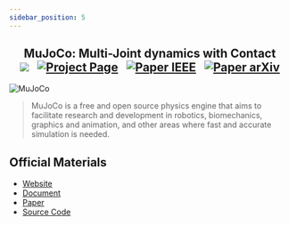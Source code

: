 ```yaml
---
sidebar_position: 5
---
```


<h2 align="center">
  <b>MuJoCo: Multi-Joint dynamics with Contact</b>

<div align="center">
    <a href="https://mujoco.org/" target="_blank"><img src="https://img.shields.io/badge/Website-MuJoCo-red"></img></a>
    &nbsp;
    <a href="https://mujoco.readthedocs.io/en/stable/overview.html" target="_blank"><img src="https://img.shields.io/badge/Doc-MuJoCo-blue" alt="Project Page"></img></a>
    &nbsp;
    <a href="https://ieeexplore.ieee.org/document/6386109" target="_blank"><img src="https://img.shields.io/badge/Paper-IEEE-green" alt="Paper IEEE"></img></a>
    &nbsp;
    <a href="https://github.com/google-deepmind/mujoco" target="_blank"><img src="https://img.shields.io/badge/Source-Code-purple" alt="Paper arXiv"></img></a>
</div>
</h2>

![MuJoCo](/img/simulators/MuJoCo.jpg)
> MuJoCo is a free and open source physics engine that aims to facilitate research and development in robotics, biomechanics, graphics and animation, and other areas where fast and accurate simulation is needed.

## Official Materials
- [Website](https://mujoco.org/)
- [Document](https://mujoco.readthedocs.io/en/stable/overview.html)
- [Paper](https://ieeexplore.ieee.org/document/6386109)
- [Source Code](https://github.com/google-deepmind/mujoco)

